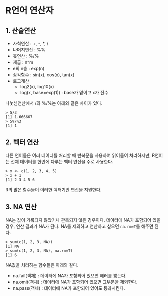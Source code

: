 # R언어 연산자

## 1. 산술연산
* 사칙연산 : +, -, *, /
* 나머지연산 : %%
* 몫연산 : %/%
* 제곱 : n^m
* e의 n승 : exp(n)
* 삼각함수 : sin(x), cos(x), tan(x)
* 로그계산
	* log2(x), log10(x)
	* log(x, base=exp(1)) : base가 밑이고 x가 진수

나눗셈연산에서 /와 %/%는 아래와 같은 차이가 있다.

	> 5/3
	[1] 1.666667
	> 5%/%3
	[1] 1

## 2. 벡터 연산
다른 언어들은 여러 데이터를 처리할 때 반복문을 사용하여 읽어들여 처리하지만, R언어는 전체 데이터를 한번에 다루는 벡터 연산을 주로 사용한다.

	> x <- c(1, 2, 3, 4, 5)
	> x + 1
	[1] 2 3 4 5 6

R의 많은 함수들이 이러한 벡터기반 연산을 지원한다.

## 3. NA 연산
NA는 값이 기록되지 않았거나 관측되지 않은 경우이다. 데이터에 NA가 포함되어 있을 경우, 연산 결과가 NA가 된다. NA를 제외하고 연산하고 싶으면 `na.rm=T`를 해주면 된다.

	> sum(c(1, 2, 3, NA))
	[1] NA
	> sum(c(1, 2, 3, NA), na.rm=T)
	[1] 6

NA값을 처리하는 함수들은 아래와 같다.

* na.fail(객체) : 데이터에 NA가 포함되어 있으면 에러를 뿜는다.
* na.omit(객체) : 데이터에 NA가 포함되어 있으면 그부분을 제외한다.
* na.pass(객체) : 데이터에 NA가 포함되어 있어도 통과시킨다.